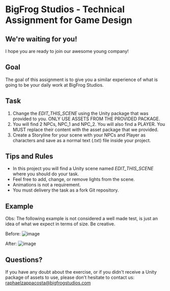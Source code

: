 # BigFrog Studios - Technical Assignment for Game Design

## We're waiting for you!
I hope you are ready to join our awesome young company!

## Goal
The goal of this assignment is to give you a similar experience of what is going to be your daily work at BigFrog Studios.

## Task
1. Change the *EDIT_THIS_SCENE* using the Unity package that was provided to you. ONLY USE ASSETS FROM THE PROVIDED PACKAGE.
2. You will find 2 NPCs, NPC_1 and NPC_2. You will also find a PLAYER. You MUST replace their content with the asset package that we provided.
3. Create a Storyline for your scene with your NPCs and Player as characters and save as a normal text (.txt) file inside your project.

## Tips and Rules
- In this project you will find a Unity scene named *EDIT_THIS_SCENE* where you should do your task.
- Feel free to add, change, or remove lights from the scene.
- Animations is not a requirement.
- You must delivery the task as a fork Git repository.

## Example
Obs: The following example is not considered a well made test, is just an idea of what we expect in terms of size. Be creative.

Before:
![image](https://user-images.githubusercontent.com/40356907/165388713-7bf9d585-c12a-42aa-8510-c0e2d4a07890.png)

After:
![image](https://user-images.githubusercontent.com/40356907/165388971-37fc6fb7-09d4-424c-9165-87bf6cc1438e.png)

## Questions?
If you have any doubt about the exercise, or if you didn't receive a Unity package of assets to use, please don't hesitate to contact us: raphaelzappacosta@bigfrogstudios.com
